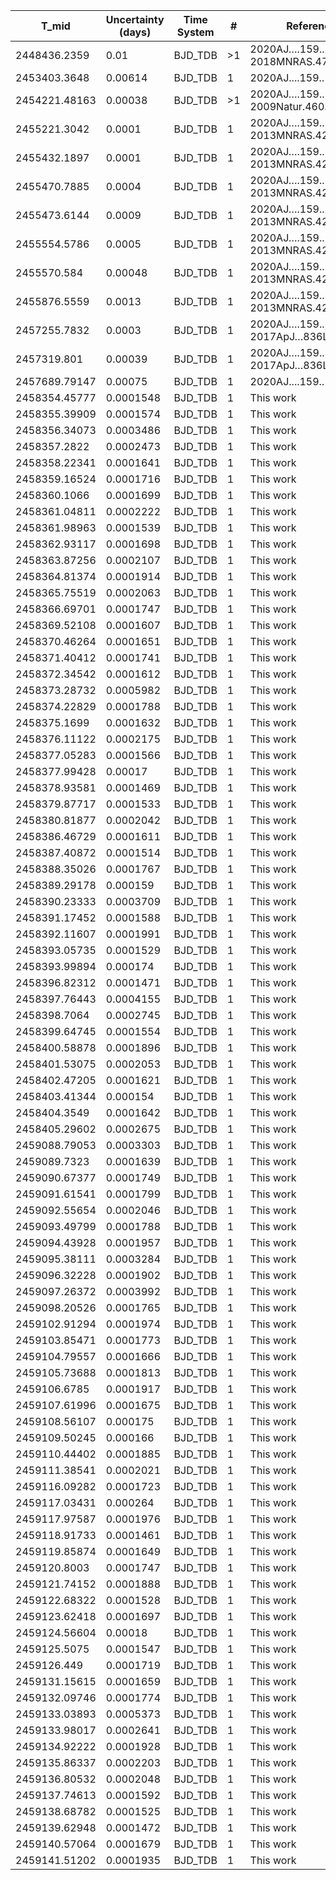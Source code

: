 |T_mid        |Uncertainty (days)|Time System|#  |Reference                             |
|-------------|------------------|-----------|---|--------------------------------------|
|2448436.2359 |0.01              |BJD_TDB    |>1 |2020AJ….159..150P; 2018MNRAS.477L..21M|
|2453403.3648 |0.00614           |BJD_TDB    |1  |2020AJ....159..150P                   |
|2454221.48163|0.00038           |BJD_TDB    |>1 |2020AJ….159..150P; 2009Natur.460.1098H|
|2455221.3042 |0.0001            |BJD_TDB    |1  |2020AJ….159..150P; 2013MNRAS.428.2645M|
|2455432.1897 |0.0001            |BJD_TDB    |1  |2020AJ….159..150P; 2013MNRAS.428.2645M|
|2455470.7885 |0.0004            |BJD_TDB    |1  |2020AJ….159..150P; 2013MNRAS.428.2645M|
|2455473.6144 |0.0009            |BJD_TDB    |1  |2020AJ….159..150P; 2013MNRAS.428.2645M|
|2455554.5786 |0.0005            |BJD_TDB    |1  |2020AJ….159..150P; 2013MNRAS.428.2645M|
|2455570.584  |0.00048           |BJD_TDB    |1  |2020AJ….159..150P; 2013MNRAS.428.2645M|
|2455876.5559 |0.0013            |BJD_TDB    |1  |2020AJ….159..150P; 2013MNRAS.428.2645M|
|2457255.7832 |0.0003            |BJD_TDB    |1  |2020AJ….159..150P; 2017ApJ…836L..24W  |
|2457319.801  |0.00039           |BJD_TDB    |1  |2020AJ….159..150P; 2017ApJ…836L..24W  |
|2457689.79147|0.00075           |BJD_TDB    |1  |2020AJ....159..150P                   |
|2458354.45777|0.0001548         |BJD_TDB    |1  |This work                             |
|2458355.39909|0.0001574         |BJD_TDB    |1  |This work                             |
|2458356.34073|0.0003486         |BJD_TDB    |1  |This work                             |
|2458357.2822 |0.0002473         |BJD_TDB    |1  |This work                             |
|2458358.22341|0.0001641         |BJD_TDB    |1  |This work                             |
|2458359.16524|0.0001716         |BJD_TDB    |1  |This work                             |
|2458360.1066 |0.0001699         |BJD_TDB    |1  |This work                             |
|2458361.04811|0.0002222         |BJD_TDB    |1  |This work                             |
|2458361.98963|0.0001539         |BJD_TDB    |1  |This work                             |
|2458362.93117|0.0001698         |BJD_TDB    |1  |This work                             |
|2458363.87256|0.0002107         |BJD_TDB    |1  |This work                             |
|2458364.81374|0.0001914         |BJD_TDB    |1  |This work                             |
|2458365.75519|0.0002063         |BJD_TDB    |1  |This work                             |
|2458366.69701|0.0001747         |BJD_TDB    |1  |This work                             |
|2458369.52108|0.0001607         |BJD_TDB    |1  |This work                             |
|2458370.46264|0.0001651         |BJD_TDB    |1  |This work                             |
|2458371.40412|0.0001741         |BJD_TDB    |1  |This work                             |
|2458372.34542|0.0001612         |BJD_TDB    |1  |This work                             |
|2458373.28732|0.0005982         |BJD_TDB    |1  |This work                             |
|2458374.22829|0.0001788         |BJD_TDB    |1  |This work                             |
|2458375.1699 |0.0001632         |BJD_TDB    |1  |This work                             |
|2458376.11122|0.0002175         |BJD_TDB    |1  |This work                             |
|2458377.05283|0.0001566         |BJD_TDB    |1  |This work                             |
|2458377.99428|0.00017           |BJD_TDB    |1  |This work                             |
|2458378.93581|0.0001469         |BJD_TDB    |1  |This work                             |
|2458379.87717|0.0001533         |BJD_TDB    |1  |This work                             |
|2458380.81877|0.0002042         |BJD_TDB    |1  |This work                             |
|2458386.46729|0.0001611         |BJD_TDB    |1  |This work                             |
|2458387.40872|0.0001514         |BJD_TDB    |1  |This work                             |
|2458388.35026|0.0001767         |BJD_TDB    |1  |This work                             |
|2458389.29178|0.000159          |BJD_TDB    |1  |This work                             |
|2458390.23333|0.0003709         |BJD_TDB    |1  |This work                             |
|2458391.17452|0.0001588         |BJD_TDB    |1  |This work                             |
|2458392.11607|0.0001991         |BJD_TDB    |1  |This work                             |
|2458393.05735|0.0001529         |BJD_TDB    |1  |This work                             |
|2458393.99894|0.000174          |BJD_TDB    |1  |This work                             |
|2458396.82312|0.0001471         |BJD_TDB    |1  |This work                             |
|2458397.76443|0.0004155         |BJD_TDB    |1  |This work                             |
|2458398.7064 |0.0002745         |BJD_TDB    |1  |This work                             |
|2458399.64745|0.0001554         |BJD_TDB    |1  |This work                             |
|2458400.58878|0.0001896         |BJD_TDB    |1  |This work                             |
|2458401.53075|0.0002053         |BJD_TDB    |1  |This work                             |
|2458402.47205|0.0001621         |BJD_TDB    |1  |This work                             |
|2458403.41344|0.000154          |BJD_TDB    |1  |This work                             |
|2458404.3549 |0.0001642         |BJD_TDB    |1  |This work                             |
|2458405.29602|0.0002675         |BJD_TDB    |1  |This work                             |
|2459088.79053|0.0003303         |BJD_TDB    |1  |This work                             |
|2459089.7323 |0.0001639         |BJD_TDB    |1  |This work                             |
|2459090.67377|0.0001749         |BJD_TDB    |1  |This work                             |
|2459091.61541|0.0001799         |BJD_TDB    |1  |This work                             |
|2459092.55654|0.0002046         |BJD_TDB    |1  |This work                             |
|2459093.49799|0.0001788         |BJD_TDB    |1  |This work                             |
|2459094.43928|0.0001957         |BJD_TDB    |1  |This work                             |
|2459095.38111|0.0003284         |BJD_TDB    |1  |This work                             |
|2459096.32228|0.0001902         |BJD_TDB    |1  |This work                             |
|2459097.26372|0.0003992         |BJD_TDB    |1  |This work                             |
|2459098.20526|0.0001765         |BJD_TDB    |1  |This work                             |
|2459102.91294|0.0001974         |BJD_TDB    |1  |This work                             |
|2459103.85471|0.0001773         |BJD_TDB    |1  |This work                             |
|2459104.79557|0.0001666         |BJD_TDB    |1  |This work                             |
|2459105.73688|0.0001813         |BJD_TDB    |1  |This work                             |
|2459106.6785 |0.0001917         |BJD_TDB    |1  |This work                             |
|2459107.61996|0.0001675         |BJD_TDB    |1  |This work                             |
|2459108.56107|0.000175          |BJD_TDB    |1  |This work                             |
|2459109.50245|0.000166          |BJD_TDB    |1  |This work                             |
|2459110.44402|0.0001885         |BJD_TDB    |1  |This work                             |
|2459111.38541|0.0002021         |BJD_TDB    |1  |This work                             |
|2459116.09282|0.0001723         |BJD_TDB    |1  |This work                             |
|2459117.03431|0.000264          |BJD_TDB    |1  |This work                             |
|2459117.97587|0.0001976         |BJD_TDB    |1  |This work                             |
|2459118.91733|0.0001461         |BJD_TDB    |1  |This work                             |
|2459119.85874|0.0001649         |BJD_TDB    |1  |This work                             |
|2459120.8003 |0.0001747         |BJD_TDB    |1  |This work                             |
|2459121.74152|0.0001888         |BJD_TDB    |1  |This work                             |
|2459122.68322|0.0001528         |BJD_TDB    |1  |This work                             |
|2459123.62418|0.0001697         |BJD_TDB    |1  |This work                             |
|2459124.56604|0.00018           |BJD_TDB    |1  |This work                             |
|2459125.5075 |0.0001547         |BJD_TDB    |1  |This work                             |
|2459126.449  |0.0001719         |BJD_TDB    |1  |This work                             |
|2459131.15615|0.0001659         |BJD_TDB    |1  |This work                             |
|2459132.09746|0.0001774         |BJD_TDB    |1  |This work                             |
|2459133.03893|0.0005373         |BJD_TDB    |1  |This work                             |
|2459133.98017|0.0002641         |BJD_TDB    |1  |This work                             |
|2459134.92222|0.0001928         |BJD_TDB    |1  |This work                             |
|2459135.86337|0.0002203         |BJD_TDB    |1  |This work                             |
|2459136.80532|0.0002048         |BJD_TDB    |1  |This work                             |
|2459137.74613|0.0001592         |BJD_TDB    |1  |This work                             |
|2459138.68782|0.0001525         |BJD_TDB    |1  |This work                             |
|2459139.62948|0.0001472         |BJD_TDB    |1  |This work                             |
|2459140.57064|0.0001679         |BJD_TDB    |1  |This work                             |
|2459141.51202|0.0001935         |BJD_TDB    |1  |This work                             |
